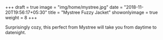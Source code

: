 +++
draft = true
image = "img/home/mystree.jpg"
date = "2018-11-20T19:56:17+05:30"
title = "Mystree Fuzzy Jacket"
showonlyimage = true
weight = 8
+++

Surprisingly cozy, this perfect from Mystree will take you from daytime to datenight.

